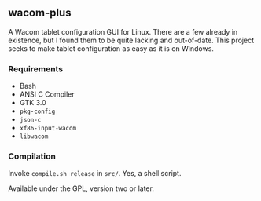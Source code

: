 ## wacom-plus
A Wacom tablet configuration GUI for Linux. There are a few already in existence, but I found them to be quite lacking and out-of-date. This project seeks to make tablet configuration as easy as it is on Windows.

### Requirements
* Bash
* ANSI C Compiler
* GTK 3.0
* `pkg-config`
* `json-c`
* `xf86-input-wacom`
* `libwacom`

### Compilation
Invoke `compile.sh release` in `src/`. Yes, a shell script.

Available under the GPL, version two or later.

